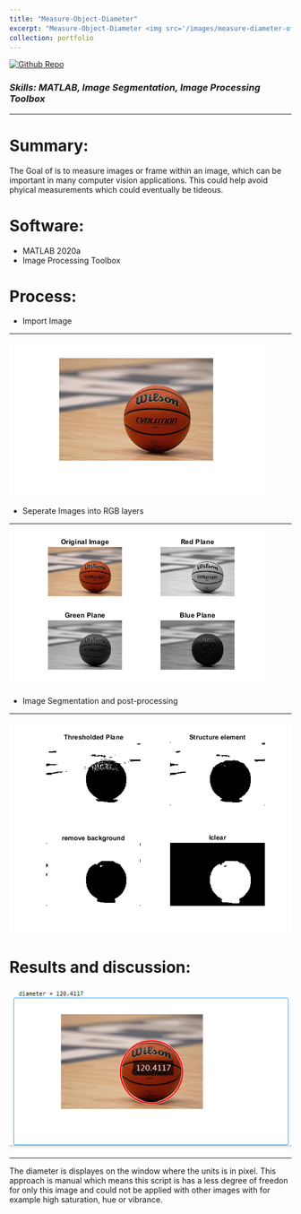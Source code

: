 ```yaml
---
title: "Measure-Object-Diameter"
excerpt: "Measure-Object-Diameter <img src='/images/measure-diameter-of-ball/4.png'>"
collection: portfolio
---
```


<a href="https://github.com/YoussefVpm/Measure-Object-Diameter">
    <img src="https://img.shields.io/github/v/tag/:user/:repo" alt="Github Repo">
</a>

### _Skills: MATLAB, Image Segmentation, Image Processing Toolbox_

****

Summary:
===
The Goal of is to measure images or frame within an image, which can be important in many computer vision applications. This could help avoid phyical measurements which could eventually be tideous.

Software:
===
* MATLAB 2020a
* Image Processing Toolbox

Process:
===
* Import Image
***
<img src='/images/measure-diameter-of-ball/1.png'>

* Seperate Images into RGB layers
***
<img src='/images/measure-diameter-of-ball/2.png'>

* Image Segmentation and post-processing
***
<img src='/images/measure-diameter-of-ball/3.png'>

Results and discussion:
===
<img src='/images/measure-diameter-of-ball/4.png'>

***
The diameter is displayes on the window where the units is in pixel. This approach is manual which means this script is has a less degree of freedon for only this image and could not be applied with other images with for example high saturation, hue or vibrance.




